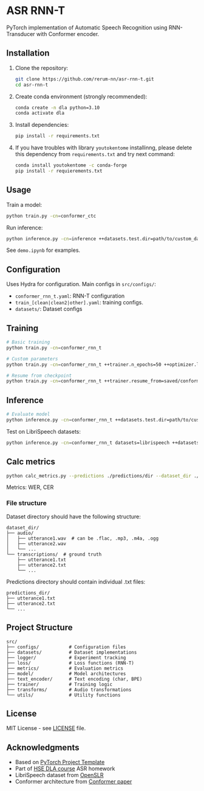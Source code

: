 # ASR RNN-T

PyTorch implementation of Automatic Speech Recognition using RNN-Transducer with Conformer encoder.

## Installation

1. Clone the repository:
   ```bash
   git clone https://github.com/rerum-nn/asr-rnn-t.git
   cd asr-rnn-t
   ```

2. Create conda environment (strongly recommended):
   ```bash
   conda create -n dla python=3.10
   conda activate dla
   ```

3. Install dependencies:
   ```bash
   pip install -r requirements.txt
   ```

4. If you have troubles with library `youtokentome` installinng, please delete this dependency from `requirements.txt` and try next command:
   ```bash
   conda install youtokentome -c conda-forge
   pip install -r requierements.txt
   ```

## Usage

Train a model:
```bash
python train.py -cn=conformer_ctc
```

Run inference:
```bash
python inference.py -cn=inference ++datasets.test.dir=path/to/custom_dataset
```

See `demo.ipynb` for examples.

## Configuration

Uses Hydra for configuration. Main configs in `src/configs/`:
- `conformer_rnn_t.yaml`: RNN-T configuration
- `train_[clean|clean2|other].yaml`: training configs.
- `datasets/`: Dataset configs

## Training

```bash
# Basic training
python train.py -cn=conformer_rnn_t

# Custom parameters
python train.py -cn=conformer_rnn_t ++trainer.n_epochs=50 ++optimizer.lr=1e-3

# Resume from checkpoint
python train.py -cn=conformer_rnn_t ++trainer.resume_from=saved/conformer_m
```

## Inference

```bash
# Evaluate model
python inference.py -cn=conformer_rnn_t ++datasets.test.dir=path/to/custom_dataset
```

Test on LibriSpeech datasets:
```bash
python inference.py -cn=conformer_rnn_t datasets=librispeech ++datasets.test.part=test-other
```

## Calc metrics

```bash
python calc_metrics.py --predictions ./predictions/dir --dataset_dir ./dataset/dir
```

Metrics: WER, CER

### File structure

Dataset directory should have the following structure:
```
dataset_dir/
├── audio/
│   ├── utterance1.wav  # can be .flac, .mp3, .m4a, .ogg
│   ├── utterance2.wav
│   └── ...
└── transcriptions/  # ground truth
    ├── utterance1.txt
    ├── utterance2.txt
    └── ...
```

Predictions directory should contain individual .txt files:
```
predictions_dir/
├── utterance1.txt
├── utterance2.txt
└── ...
```

## Project Structure

```
src/
├── configs/           # Configuration files
├── datasets/          # Dataset implementations
├── logger/            # Experiment tracking
├── loss/              # Loss functions (RNN-T)
├── metrics/           # Evaluation metrics
├── model/             # Model architectures
├── text_encoder/      # Text encoding (char, BPE)
├── trainer/           # Training logic
├── transforms/        # Audio transformations
└── utils/             # Utility functions
```

## License

MIT License - see [LICENSE](LICENSE) file.

## Acknowledgments

- Based on [PyTorch Project Template](https://github.com/Blinorot/pytorch_project_template)
- Part of [HSE DLA course](https://github.com/markovka17/dla) ASR homework
- LibriSpeech dataset from [OpenSLR](https://www.openslr.org/12/)
- Conformer architecture from [Conformer paper](https://arxiv.org/abs/2005.08100)
